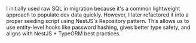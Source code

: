 I initially used raw SQL in migration because it's a common lightweight approach to populate dev data quickly. However, I later refactored it into a proper seeding script using NestJS's Repository pattern. This allows us to use entity-level hooks like password hashing, gives better type safety, and aligns with NestJS + TypeORM best practices.
